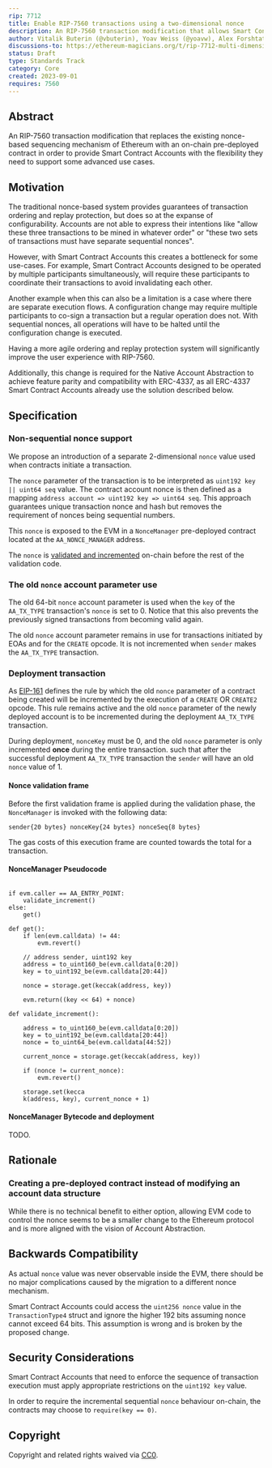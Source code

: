 ```yaml
---
rip: 7712
title: Enable RIP-7560 transactions using a two-dimensional nonce
description: An RIP-7560 transaction modification that allows Smart Contract Accounts to define their own transaction sequencing
author: Vitalik Buterin (@vbuterin), Yoav Weiss (@yoavw), Alex Forshtat (@forshtat), Dror Tirosh (@drortirosh), Shahaf Nacson (@shahafn)
discussions-to: https://ethereum-magicians.org/t/rip-7712-multi-dimensional-256-bit-nonce-for-rip-7560-account-abstraction-transactions/20094
status: Draft
type: Standards Track
category: Core
created: 2023-09-01
requires: 7560
---
```


## Abstract

An RIP-7560 transaction modification that replaces the existing nonce-based sequencing mechanism
of Ethereum with an on-chain pre-deployed contract in order to provide Smart Contract Accounts
with the flexibility they need to support some advanced use cases.

## Motivation

The traditional nonce-based system provides guarantees of transaction ordering and replay protection,
but does so at the expanse of configurability.
Accounts are not able to express their intentions like "allow these three transactions to be mined in
whatever order" or "these two sets of transactions must have separate sequential nonces".

However, with Smart Contract Accounts this creates a bottleneck for some use-cases.
For example, Smart Contract Accounts designed to be operated by multiple participants simultaneously,
will require these participants to coordinate their transactions to avoid invalidating each other.

Another example when this can also be a limitation is a case where there are separate execution flows.
A configuration change may require multiple participants to co-sign a transaction but a regular operation does not.
With sequential nonces, all operations will have to be halted until the configuration change is executed.

Having a more agile ordering and replay protection system will significantly improve the user experience with RIP-7560.

Additionally, this change is required for the Native Account Abstraction to achieve feature parity and compatibility
with ERC-4337, as all ERC-4337 Smart Contract Accounts already use the solution described below.

## Specification

### Non-sequential nonce support

We propose an introduction of a separate 2-dimensional `nonce` value used when contracts initiate a transaction.

The `nonce` parameter of the transaction is to be interpreted as `uint192 key || uint64 seq` value.
The contract account nonce is then defined as a mapping `address account => uint192 key => uint64 seq`.
This approach guarantees unique transaction nonce and hash but removes the requirement of nonces being sequential
numbers.

This `nonce` is exposed to the EVM in a `NonceManager` pre-deployed contract located at the `AA_NONCE_MANAGER` address.

The `nonce` is [validated and incremented](#nonce-validation-frame) on-chain before the rest of the validation code.

### The old `nonce` account parameter use

The old 64-bit `nonce` account parameter is used when the `key` of the `AA_TX_TYPE` transaction's `nonce` is set to 0.
Notice that this also prevents the previously signed transactions from becoming valid again.

The old `nonce` account parameter remains in use for transactions initiated by EOAs and for the `CREATE` opcode.
It is not incremented when `sender` makes the `AA_TX_TYPE` transaction.

### Deployment transaction

As [EIP-161](https://eips.ethereum.org/EIPS/eip-161) defines the rule by which the old `nonce` parameter of a contract
being created will be incremented by the execution of a `CREATE` OR `CREATE2` opcode.
This rule remains active and the old `nonce` parameter of the newly deployed account is to be
incremented during the deployment `AA_TX_TYPE` transaction.

During deployment, `nonceKey` must be 0, and the old `nonce` parameter is only incremented **once** during the entire transaction.
such that after the successful deployment `AA_TX_TYPE` transaction the `sender` will have an old `nonce` value of 1.


#### Nonce validation frame

Before the first validation frame is applied during the validation phase,
the `NonceManager` is invoked with the following data:

```
sender{20 bytes} nonceKey{24 bytes} nonceSeq{8 bytes}
```

The gas costs of this execution frame are counted towards the total for a transaction.

#### NonceManager Pseudocode

```

if evm.caller == AA_ENTRY_POINT:
    validate_increment()
else:
    get()

def get():
    if len(evm.calldata) != 44:
        evm.revert()

    // address sender, uint192 key
    address = to_uint160_be(evm.calldata[0:20])
    key = to_uint192_be(evm.calldata[20:44])

    nonce = storage.get(keccak(address, key))

    evm.return((key << 64) + nonce)

def validate_increment():

    address = to_uint160_be(evm.calldata[0:20])
    key = to_uint192_be(evm.calldata[20:44])
    nonce = to_uint64_be(evm.calldata[44:52])

    current_nonce = storage.get(keccak(address, key))

    if (nonce != current_nonce):
        evm.revert()

    storage.set(kecca
    k(address, key), current_nonce + 1)

```

#### NonceManager Bytecode and deployment

TODO.

## Rationale

### Creating a pre-deployed contract instead of modifying an account data structure

While there is no technical benefit to either option, allowing EVM code to control the nonce
seems to be a smaller change to the Ethereum protocol and is more aligned with the vision of Account Abstraction.

## Backwards Compatibility

As actual `nonce` value was never observable inside the EVM, there should be no major complications caused by the
migration to a different nonce mechanism.

Smart Contract Accounts could access the `uint256 nonce` value in the `TransactionType4` struct and ignore the
higher 192 bits assuming nonce cannot exceed 64 bits.
This assumption is wrong and is broken by the proposed change.

## Security Considerations

Smart Contract Accounts that need to enforce the sequence of transaction execution must apply appropriate restrictions
on the `uint192 key` value.

In order to require the incremental sequential `nonce` behaviour on-chain, the contracts
may choose to `require(key == 0)`.

## Copyright

Copyright and related rights waived via [CC0](../LICENSE.md).
